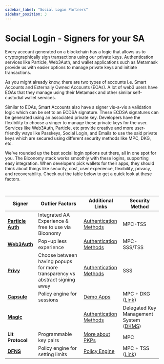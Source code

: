 ```yaml
---
sidebar_label: "Social Login Partners"
sidebar_position: 3
---
```


# Social Login - Signers for your SA

Every account generated on a blockchain has a logic that allows us to cryptographically sign transactions using our private keys. Authentication services like Particle, Web3Auth, and wallet applications such as Metamask provide us with easier options to manage private keys and initiate transactions.

As you might already know, there are two types of accounts i.e. Smart Accounts and Externally Owned Accounts (EOAs). A lot of web3 users have EOAs that they manage using their Metamask and other similar self-custodial wallet services.

Similar to EOAs, Smart Accounts also have a signer vis-a-vis a validation logic which can be set to an ECDSA signature. These ECDSA signatures can be generated using an associated private key. Developers have the flexibility to choose a singer to manage these private keys for the user. Services like Web3Auth, Particle, etc provide creative and more user-friendly ways like Passkeys, Social Login, and Emails to use the said private keys which are secured using different security methods like MPC, DKG, etc.

We've rounded up the best social login options out there, all in one spot for you. The Biconomy stack works smoothly with these logins, supporting easy integration. When developers pick wallets for their apps, they should think about things like security, cost, user experience, flexibility, privacy, and recoverability. Check out the table below to get a quick look at these factors.

&nbsp;

| Signer                                         | Outlier Factors                                                             | Additional Links                                                                                        | Security Method                                                                                                                                                       |
| ---------------------------------------------- | --------------------------------------------------------------------------- | ------------------------------------------------------------------------------------------------------- | --------------------------------------------------------------------------------------------------------------------------------------------------------------------- |
| [**Particle Auth**](/Account/signers/particle) | Integrated AA Experience & free to use via Biconomy                         | [Authentication Methods](https://docs.particle.network/developers/connect-service#1.-simple-onboarding) | MPC-TSS                                                                                                                                                               |
| [**Web3Auth**](/Account/signers/web3auth)      | Pop-up less experience                                                      | [Authentication Methods](https://web3auth.io/docs/auth-provider-setup/#supported-auth-providers)        | MPC-SSS/TSS                                                                                                                                                           |
| [**Privy**](/Account/signers/privy)            | Choose between having popups for more transparency vs abstract signing away | [Authentication Methods](https://docs.privy.io/guide/configuration/#login-methods)                      | SSS                                                                                                                                                                   |
| [**Capsule**](/Account/signers/capsule)        | Policy engine for sessions                                                  | [Demo Apps](https://docs.usecapsule.com/getting-started/examples)                                       | MPC + DKG ([Link](https://docs.usecapsule.com/how-capsule-works/key-management))                                                                                      |
| [**Magic**](/Account/signers/magic)            |                                                                             | [Authentication Methods](https://magic.link/docs/authentication/overview)                               | Delegated Key Management System ([DKMS](https://magic.link/docs/home/security/product-security#private-keys-can-be-lost-or-stolen-how-do-you-protect-my-private-key)) |
| **Lit Protocol**                               | Programmable key pairs                                                      | [More about PKPs](https://developer.litprotocol.com/v2/pkp/intro/)                                      | MPC                                                                                                                                                                   |
| [**DFNS**](/Account/signers/dfns)              | Policy engine for setting limits                                            | [Policy Engine](https://www.dfns.co/product/wallets-as-a-service)                                       | MPC + TSS ([Link](https://www.dfns.co/security))                                                                                                                      |
